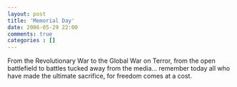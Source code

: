 ```yaml
---
layout: post
title: 'Memorial Day'
date: 2006-05-29 22:00
comments: true
categories : []
---  
```


From the Revolutionary War to the Global War on Terror, from the open battlefield to battles tucked away from the media... remember today all who have made the ultimate sacrifice, for freedom comes at a cost. 

